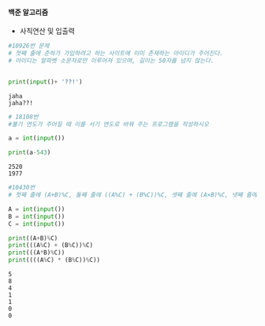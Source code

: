 #### 백준 알고리즘 
- 사칙연산 및 입출력


```python
#10926번 문제
# 첫째 줄에 준하가 가입하려고 하는 사이트에 이미 존재하는 아이디가 주어진다. 
# 아이디는 알파벳 소문자로만 이루어져 있으며, 길이는 50자를 넘지 않는다.


print(input()+ '??!')
```

    jaha
    jaha??!
    


```python
# 18108번
#불기 연도가 주어질 때 이를 서기 연도로 바꿔 주는 프로그램을 작성하시오 

a = int(input())

print(a-543)

```

    2520
    1977
    


```python
#10430번
# 첫째 줄에 (A+B)%C, 둘째 줄에 ((A%C) + (B%C))%C, 셋째 줄에 (A×B)%C, 넷째 줄에 ((A%C) × (B%C))%C를 출력한다.

A = int(input())
B = int(input())
C = int(input())

print((A+B)%C)
print(((A%C) + (B%C))%C)
print(((A*B)%C))
print((((A%C) * (B%C))%C))

```

    5
    8
    4
    1
    1
    0
    0
    
